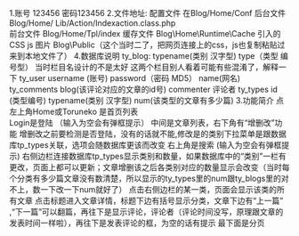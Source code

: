 1.账号 123456 密码123456
2.文件地址:
  配置文件   在Blog/Home/Conf
  后台文件    Blog/Home/  Lib/Action/Indexaction.class.php  
  前台文件    Blog/Home/Tpl/index
  缓存文件    Blog\Home\Runtime\Cache
  引入的CSS js 图片   Blog\Public（这个当时二了，把网页连接上的css，js也复制粘贴过来到本地文件了）
4.数据库说明
  ty_blog:   typename(类别 汉字型)  type（类型  编号型）  当时栏目名设计的不是太好  这两个栏目别人看着可能有些混淆了，解释一下
  ty_user    username (账号)   password（密码  MD5）  name(网名)
  ty_comments    blog(该评论对应的文章的id号)   commenter  评论者
  ty_types      id (类型编号)    typename(类别 汉字型)    num(该类型的文章有多少篇)
3.功能简介 
  点左上角Home或Toruneko 是首页列表  
  Login是登陆  （输入为空会有弹框提示）
  中间是文章列表，右下角有“增删改”功能  增删改之前要检测是否登陆，没有的话就不能,修改是的类别下拉菜单是跟数据库tp_types关联，选项会随数据库更该而改变
  右上角是搜索 (输入为空会有弹框提示) 
  右侧边栏连接数据库tp_types显示类别和数量，如果数据库中的“类别”一栏有更改，页面上都可以更新；文章增删该之后各类别对应的数量显示会改变（当时每个分类有多少篇文章没有数清楚，所以显示的ty_types里的num跟ty_blogs里的对不上，数一下改一下num就好了）
  点击右侧边栏的某一类，页面会显示该类的所有文章
  点击标题进入文章详情，标题下边有括号显示分类，文章下边有“上一篇” ,“下一篇”可以翻篇，再往下是显示评论，评论者（评论时间没写，原理跟文章的发表时间一样啦），再往下是发表评论的框，为空的话有提示
  最下面是分页
